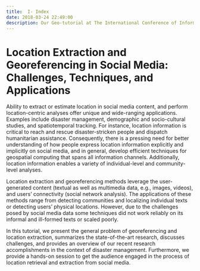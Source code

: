 ```yaml
---
title:  I- Index
date: 2018-03-24 22:49:00
description: Our Geo-tutorial at The International Conference of Information Systems for Crisis Response and Management (ISCRAM) 2018 at Rochester Institute of Technology (RIT), Rochester, NY.
---
```


# Location Extraction and Georeferencing in Social Media: Challenges, Techniques, and Applications

Ability to extract or estimate location in social media content, and perform location-centric analyses offer unique and wide-ranging applications. Examples include disaster management, demographic and socio-cultural studies, and spatiotemporal tracking. For instance, location information is critical to reach and rescue disaster-stricken people and dispatch humanitarian assistance. Consequently, there is a pressing need for better understanding of how people express location information explicitly and implicitly on social media, and in general, develop efficient techniques for geospatial computing that spans all information channels. Additionally, location information enables a variety of individual-level and community-level analyses.

Location extraction and georeferencing methods leverage the user-generated content (textual as well as multimedia data, e.g., images, videos), and users’ connectivity (social network analysis). The applications of these methods range from detecting communities and localizing individual texts or detecting users’ physical locations. However, due to the challenges posed by social media data some techniques did not work reliably on its informal and ill-formed texts or scaled poorly.

In this tutorial, we present the general problem of georeferencing and location extraction, summarizes the state-of-the-art research, discusses challenges, and provides an overview of our recent research accomplishments in the context of disaster management. Furthermore, we provide a hands-on session to get the audience engaged in the process of location retrieval and extraction from social media.
